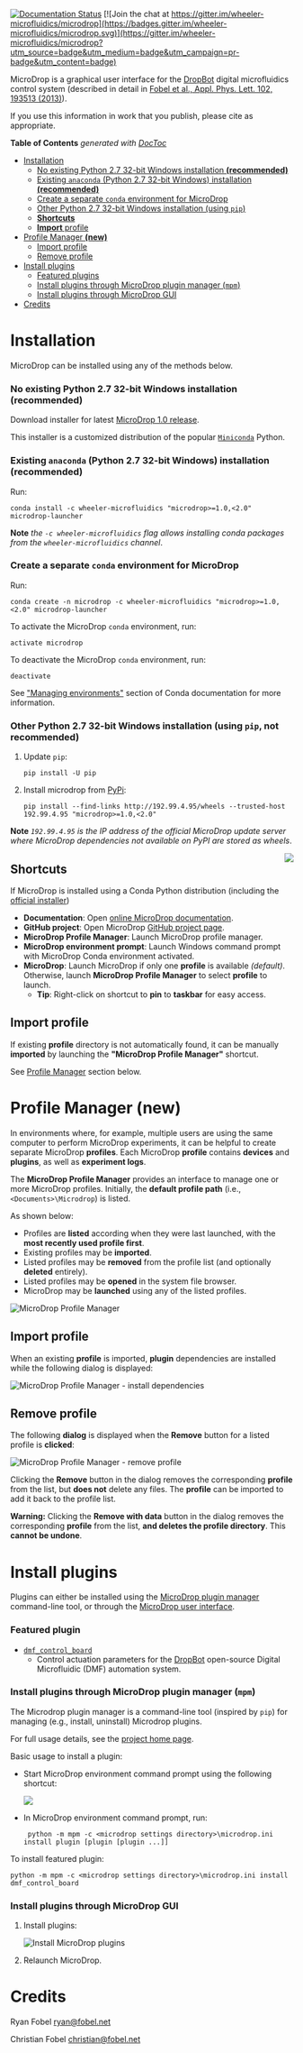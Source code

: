 [![Documentation Status](https://readthedocs.org/projects/microdrop/badge/?version=dev)](http://microdrop.readthedocs.io/en/dev/?badge=dev)
[![Join the chat at https://gitter.im/wheeler-microfluidics/microdrop](https://badges.gitter.im/wheeler-microfluidics/microdrop.svg)](https://gitter.im/wheeler-microfluidics/microdrop?utm_source=badge&utm_medium=badge&utm_campaign=pr-badge&utm_content=badge)

MicroDrop is a graphical user interface for the [DropBot][1] digital
microfluidics control system (described in detail in [Fobel et al., Appl. Phys.
Lett. 102, 193513 (2013)][2]).

If you use this information in work that you publish, please cite as
appropriate.

<!-- START doctoc generated TOC please keep comment here to allow auto update -->
<!-- DON'T EDIT THIS SECTION, INSTEAD RE-RUN doctoc TO UPDATE -->
**Table of Contents**  *generated with [DocToc](https://github.com/thlorenz/doctoc)*

- [Installation](#installation)
    - [No existing Python 2.7 32-bit Windows installation **(recommended)**](#no-existing-python-27-32-bit-windows-installation-recommended)
    - [Existing `anaconda` (Python 2.7 32-bit Windows) installation **(recommended)**](#existing-anaconda-python-27-32-bit-windows-installation-recommended)
    - [Create a separate `conda` environment for MicroDrop](#create-a-separate-conda-environment-for-microdrop)
    - [Other Python 2.7 32-bit Windows installation (using `pip`)](#other-python-27-32-bit-windows-installation-using-pip)
  - [**Shortcuts**](#shortcuts)
  - [**Import** profile](#import-profile)
- [Profile Manager **(new)**](#profile-manager-new)
  - [Import profile](#import-profile)
  - [Remove profile](#remove-profile)
- [Install plugins](#install-plugins)
    - [Featured plugins](#featured-plugins)
    - [Install plugins through MicroDrop plugin manager (`mpm`)](#install-plugins-through-microdrop-plugin-manager-mpm)
    - [Install plugins through MicroDrop GUI](#install-plugins-through-microdrop-gui)
- [Credits](#credits)

<!-- END doctoc generated TOC please keep comment here to allow auto update -->

# Installation #

MicroDrop can be installed using any of the methods below.

### No existing Python 2.7 32-bit Windows installation **(recommended)** ###

Download installer for latest [MicroDrop 1.0 release][4].

This installer is a customized distribution of the popular [`Miniconda`][5]
Python.


### Existing `anaconda` (Python 2.7 32-bit Windows) installation **(recommended)** ###

Run:

    conda install -c wheeler-microfluidics "microdrop>=1.0,<2.0" microdrop-launcher

**Note** *the `-c wheeler-microfluidics` flag allows installing conda packages
from  the `wheeler-microfluidics` channel*.


### Create a separate `conda` environment for MicroDrop ###

Run:

    conda create -n microdrop -c wheeler-microfluidics "microdrop>=1.0,<2.0" microdrop-launcher

To activate the MicroDrop `conda` environment, run:

    activate microdrop

To deactivate the MicroDrop `conda` environment, run:

    deactivate

See ["Managing environments"][15] section of Conda documentation for more
information.


### Other Python 2.7 32-bit Windows installation (using `pip`, **not recommended**) ###

 1. Update `pip`:

        pip install -U pip

 2. Install microdrop from [PyPi][3]:

        pip install --find-links http://192.99.4.95/wheels --trusted-host 192.99.4.95 "microdrop>=1.0,<2.0"

**Note** *`192.99.4.95` is the IP address of the official MicroDrop update
server where MicroDrop dependencies not available on PyPI are stored as
wheels*.

<img align="right" src="https://github.com/wheeler-microfluidics/microdrop/wiki/images/microdrop-shortcuts.png" />

## **Shortcuts** ##

If MicroDrop is installed using a Conda Python distribution (including the [official installer][1])

 - **Documentation**: Open [online MicroDrop documentation][readthedocs].
 - **GitHub project**: Open MicroDrop [GitHub project page][github].
 - **MicroDrop Profile Manager**: Launch MicroDrop profile manager.
 - **MicroDrop environment prompt**: Launch Windows command prompt with
   MicroDrop Conda environment activated.
 - **MicroDrop**: Launch MicroDrop if only one **profile** is available
   *(default)*.  Otherwise, launch **MicroDrop Profile Manager** to select
   **profile** to launch.
     * **Tip**: Right-click on shortcut to **pin** to **taskbar** for easy
       access.

## **Import** profile ##

If existing **profile** directory is not automatically found, it can be
manually **imported** by launching the **"MicroDrop Profile Manager"**
shortcut.

See [Profile Manager](#profile-manager-new) section below.

# Profile Manager **(new)** #

In environments where, for example, multiple users are using the same computer
to perform MicroDrop experiments, it can be helpful to create separate
MicroDrop **profiles**.  Each MicroDrop **profile** contains **devices** and
**plugins**, as well as **experiment logs**.

The **MicroDrop Profile Manager** provides an interface to manage one or more
MicroDrop profiles.  Initially, the **default profile path** (i.e.,
`<Documents>\Microdrop`) is listed.

As shown below:

 - Profiles are **listed** according when they were last launched, with the
   **most recently used profile first**.
 - Existing profiles may be **imported**.
 - Listed profiles may be **removed** from the profile list (and optionally
   **deleted** entirely).
 - Listed profiles may be **opened** in the system file browser.
 - MicroDrop may be **launched** using any of the listed profiles.

![MicroDrop Profile Manager][microdrop-profile-manager]


## Import profile ##

When an existing **profile** is imported, **plugin** dependencies are installed
while the following dialog is displayed:

![MicroDrop Profile Manager - install dependencies][install-dependencies]

## Remove profile ##

The following **dialog** is displayed when the **Remove** button for a listed
profile is **clicked**:

![MicroDrop Profile Manager - remove profile][remove-profile]

Clicking the **Remove** button in the dialog removes the corresponding
**profile** from the list, but **does not** delete any files.  The **profile**
can be imported to add it back to the profile list.

**Warning:** Clicking the **Remove with data** button in the dialog removes the
corresponding **profile** from the list, **and deletes the profile directory**.
This **cannot be undone**.


# Install plugins #

Plugins can either be installed using the [MicroDrop plugin
manager](#install-plugins-through-microdrop-plugin-manager-mpm) command-line
tool, or through the [MicroDrop user
interface](#install-plugins-through-microdrop-gui).

### Featured plugin ###

 - [`dmf_control_board`][7]
     * Control actuation parameters for the [DropBot][12] open-source Digital
       Microfluidic (DMF) automation system.

### Install plugins through MicroDrop plugin manager (`mpm`) ###

The Microdrop plugin manager is a command-line tool (inspired by `pip`) for
managing (e.g., install, uninstall) Microdrop plugins.

For full usage details, see the [project home page][14].

Basic usage to install a plugin:

 - Start MicroDrop environment command prompt using the following shortcut:

   ![][microdrop-environment-shortcut]

 - In MicroDrop environment command prompt, run:

        python -m mpm -c <microdrop settings directory>\microdrop.ini install plugin [plugin [plugin ...]]

To install featured plugin:

    python -m mpm -c <microdrop settings directory>\microdrop.ini install dmf_control_board

### Install plugins through MicroDrop GUI ###

 1. Install plugins:

     ![Install MicroDrop plugins][install-plugins]

 2. Relaunch MicroDrop.


[1]: http://microfluidics.utoronto.ca/microdrop
[2]: http://dx.doi.org/10.1063/1.4807118
[3]: https://pypi.python.org/pypi/microdrop
[4]: https://github.com/wheeler-microfluidics/microdrop/releases/latest
[5]: http://conda.pydata.org/miniconda.html
[6]: https://github.com/wheeler-microfluidics/device-quality-control-plugin
[7]: https://github.com/wheeler-microfluidics/dmf_control_board_plugin
[8]: https://github.com/wheeler-microfluidics/dmf_device_ui_plugin
[9]: https://github.com/wheeler-microfluidics/metadata_plugin
[10]: https://github.com/wheeler-microfluidics/step_label_plugin
[11]: https://github.com/wheeler-microfluidics/user_prompt_plugin
[12]: http://microfluidics.utoronto.ca/dropbot/
[13]: https://github.com/wheeler-microfluidics/droplet-planning-plugin
[14]: https://github.com/wheeler-microfluidics/mpm
[15]: http://conda.pydata.org/docs/using/envs.html

[github]: https://github.com/wheeler-microfluidics/microdrop/tree/release-1.0
[readthedocs]: http://microdrop.readthedocs.io/
[install-plugins]: microdrop/static/images/plugins-install.gif
[microdrop-environment-shortcut]: microdrop/static/images/microdrop-environment-shortcut.png
[microdrop-profile-manager]: https://github.com/wheeler-microfluidics/microdrop/wiki/images/microdrop-plugin-manager-annotated.png
[install-dependencies]: https://github.com/wheeler-microfluidics/microdrop/wiki/images/plugin-manager-install-dependencies.png
[remove-profile]: https://github.com/wheeler-microfluidics/microdrop/wiki/images/plugin-manager-remove.png

Credits
=======

Ryan Fobel <ryan@fobel.net>

Christian Fobel <christian@fobel.net>
